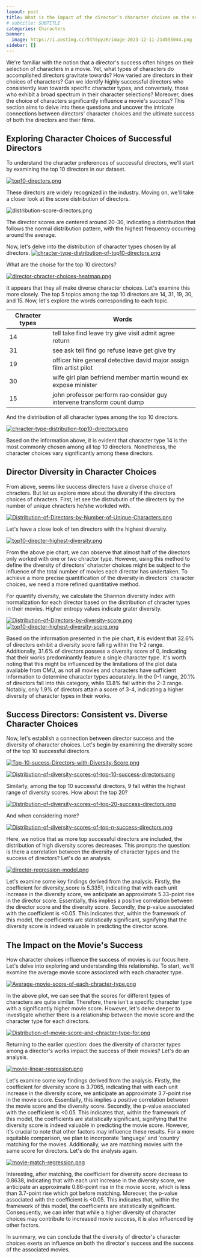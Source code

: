 ```yaml
---
layout: post
title: What is the impact of the director’s character choices on the success of the movie ?
# subtitle: SUBTITLE
categories: Characters
banner:
  image: https://i.postimg.cc/5th5pyzK/image-2023-12-11-214555044.png
sidebar: []
---
```

We're familiar with the notion that a director's success often hinges on their selection of characters in a movie. Yet, what types of characters do accomplished directors gravitate towards? How varied are directors in their choices of characters? Can we identify highly successful directors who consistently lean towards specific character types, and conversely, those who exhibit a broad spectrum in their character selections? Moreover, does the choice of characters significantly influence a movie's success? This section aims to delve into these questions and uncover the intricate connections between directors' character choices and the ultimate success of both the directors and their films.

## Exploring Character Choices of Successful Directors
To understand the character preferences of successful directors, we'll start by examining the top 10 directors in our dataset.

[![top10-directors.png](https://i.postimg.cc/qqDrQDsd/top10-directors.png)](https://postimg.cc/SY9Hxr1Z)

These directors are widely recognized in the industry. Moving on, we'll take a closer look at the score distribution of directors.

![distribution-score-directors.png](https://i.postimg.cc/cCnBzRdv/distribution-score-directors.png)

The director scores are centered around 20-30, indicating a distribution that follows the normal distribution pattern, with the highest frequency occurring around the average.

Now, let's delve into the distribution of character types chosen by all directors.
[![chracter-type-distribution-of-top10-directors.png](https://i.postimg.cc/132LJ4Yf/chracter-type-distribution-of-top10-directors.png)](https://postimg.cc/FYbWKFv4)

What are the choise for the top 10 directors?

[![director-chracter-choices-heatmap.png](https://i.postimg.cc/QMbJwYqB/director-chracter-choices-heatmap.png)](https://postimg.cc/kV2Stcz9)

It appears that they all make diverse character choices. Let's examine this more closely. The top 5 topics among the top 10 directors are 14, 31, 19, 30, and 15. Now, let's explore the words corresponding to each topic.

| Chracter types | Words                                            |
|-------|--------------------------------------------------|
| 14    | tell take find leave try give visit admit agree return |
| 31    | see ask tell find go refuse leave get give try   |
| 19    | officer hire general detective david major assign film artist pilot |
| 30    | wife girl plan befriend member martin wound ex expose minister |
| 15    | john professor perform rao consider guy intervene transform count dump |

And the distribution of all character types among the top 10 directors.

[![chracter-type-distribution-top10-directors.png](https://i.postimg.cc/zD0KNRWQ/chracter-type-distribution-top10-directors.png)](https://postimg.cc/QVKHkCfg)

Based on the information above, it is evident that character type 14 is the most commonly chosen among all top 10 directors. Nonetheless, the character choices vary significantly among these directors.

## Director Diversity in Character Choices

From above, seems like success directers have a diverse choice of chracters. But let us explore more about the diversity if the directors choices of chracters. First, let see the distrubutin of the directers by the number of unique chracters he/she workded with.

[![Distribution-of-Directors-by-Number-of-Unique-Characters.png](https://i.postimg.cc/J7ckRYDK/Distribution-of-Directors-by-Number-of-Unique-Characters.png)](https://postimg.cc/fkyLKKv0)

Let's have a close look of ten directors with the highest diversity.

[![top10-directer-highest-diversity.png](https://i.postimg.cc/05BqKPwN/top10-directer-highest-diversity.png)](https://postimg.cc/z3KQ9mpm)

From the above pie chart, we can observe that almost half of the directors only worked with one or two chractor type. However, using this method to define the diversity of directors' chatacter choices  might be subject to the influence of the total number of movies each director has undertaken. To achieve a more precise quantification of the diversity in directors' character choices, we need a more refined quantitative method.

For quantify diversity, we calculate the Shannon diversity index with normalization for each director based on the distribution of chracter types in their movies. Higher entropy values indicate grater diversity.

[![Distribution-of-Directors-by-diversity-score.png](https://i.postimg.cc/K8K7cryz/Distribution-of-Directors-by-diversity-score.png)](https://postimg.cc/MnSfdBH2)
[![top10-directer-highest-diversity-score.png](https://i.postimg.cc/Y9LT1mgq/top10-directer-highest-diversity-score.png)](https://postimg.cc/BLsh3bMd)

Based on the information presented in the pie chart, it is evident that 32.6% of directors exhibit a diversity score falling within the 1-2 range. Additionally, 31.6% of directors possess a diversity score of 0, indicating that their works predominantly feature a single character type. It's worth noting that this might be influenced by the limitations of the plot data available from CMU, as not all movies and characters have sufficient information to determine character types accurately. In the 0-1 range, 20.1% of directors fall into this category, while 13.8% fall within the 2-3 range. Notably, only 1.9% of directors attain a score of 3-4, indicating a higher diversity of character types in their works.

## Success Directors: Consistent vs. Diverse Character Choices

Now, let's establish a connection between director success and the diversity of character choices. Let's begin by examining the diversity score of the top 10 successful directors.

[![Top-10-sucess-Directors-with-Diversity-Score.png](https://i.postimg.cc/wvtQWC69/Top-10-sucess-Directors-with-Diversity-Score.png)](https://postimg.cc/N9cXFP9n)

[![Distribution-of-diversity-scores-of-top-10-success-directors.png](https://i.postimg.cc/cCFY0T1F/Distribution-of-diversity-scores-of-top-10-success-directors.png)](https://postimg.cc/Zvy0L8dN)


Similarly, among the top 10 successful directors, 9 fall within the highest range of diversity scores. How about the top 20?

[![Distribution-of-diversity-scores-of-top-20-success-directors.png](https://i.postimg.cc/FsFg8kFP/Distribution-of-diversity-scores-of-top-20-success-directors.png)](https://postimg.cc/s18hZXhS)

And when considering more?

[![Distribution-of-diversity-scores-of-top-n-success-directors.png](https://i.postimg.cc/L8YfFzcV/Distribution-of-diversity-scores-of-top-n-success-directors.png)](https://postimg.cc/v4yDW6H1)

Here, we notice that as more top successful directors are included, the distribution of high diversity scores decreases. This prompts the question: is there a correlation between the diversity of character types and the success of directors? Let's do an analysis.

[![directer-regression-model.png](https://i.postimg.cc/zX0ZYhC3/directer-regression-model.png)](https://postimg.cc/kB6hxBhd)

Let's examine some key findings derived from the analysis. Firstly, the coefficient for diversity_score is 5.3351, indicating that with each unit increase in the diversity score, we anticipate an approximate 5.33-point rise in the director score. Essentially, this implies a positive correlation between the director score and the diversity score. Secondly, the p-value associated with the coefficient is <0.05. This indicates that, within the framework of this model, the coefficients are statistically significant, signifying that the diversity score is indeed valuable in predicting the director score.

## The Impact on the Movie's Success

How character choices influence the success of movies is our focus here. Let's delve into exploring and understanding this relationship. To start, we'll examine the average movie score associated with each character type.

[![Average-movie-score-of-each-chracter-type.png](https://i.postimg.cc/g0cKFwKc/Average-movie-score-of-each-chracter-type.png)](https://postimg.cc/fVFdYRF1)

In the above plot, we can see that the scores for different types of characters are quite similar. Therefore, there isn't a specific character type with a significantly higher movie score. However, let's delve deeper to investigate whether there is a relationship between the movie score and the character type for each directors.

[![Distribution-of-movie-score-and-chracter-type-for.png](https://i.postimg.cc/wvmySHnT/Distribution-of-movie-score-and-chracter-type-for.png)](https://postimg.cc/7GqZzvxp)

Returning to the earlier question: does the diversity of character types among a director's works impact the success of their movies? Let's do an analysis.

[![movie-linear-regression.png](https://i.postimg.cc/yNftwCc5/movie-linear-regression.png)](https://postimg.cc/7C2K2cBM)

Let's examine some key findings derived from the analysis. Firstly, the coefficient for diversity score is 3.7065, indicating that with each unit increase in the diversity score, we anticipate an approximate 3.7-point rise in the movie score. Essentially, this implies a positive correlation between the movie score and the diversity score. Secondly, the p-value associated with the coefficient is <0.05. This indicates that, within the framework of this model, the coefficients are statistically significant, signifying that the diversity score is indeed valuable in predicting the movie score. However, it's crucial to note that other factors may influence these results. For a more equitable comparison, we plan to incorporate 'language' and 'country' matching for the movies. Additionally, we are matching movies with the same score for directors. Let's do the analysis again.

[![movie-match-regression.png](https://i.postimg.cc/bwwKLv2b/movie-match-regression.png)](https://postimg.cc/Vd2GkmgL)

Interesting, after matching, the coefficient for diversity score decrease to 0.8638, indicating that with each unit increase in the diversity score, we anticipate an approximate 0.86-point rise in the movie score, which is less than 3.7-point rise which got before matching. Moreover, the p-value associated with the coefficient is <0.05. This indicates that, within the framework of this model, the coefficients are statistically significant.  Consequently, we can infer that while a higher diversity of character choices may contribute to increased movie success, it is also influenced by other factors.

In summary, we can conclude that the diversity of director's character choices exerts an influence on both the director's success and the success of the associated movies.

